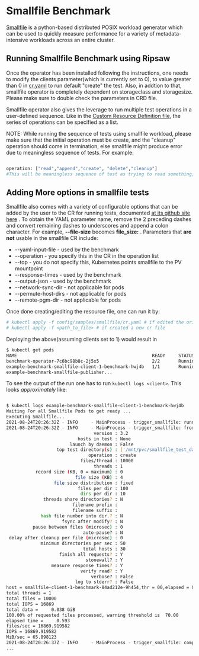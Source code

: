 # Smallfile Benchmark

[Smallfile](https://github.com/distributed-system-analysis/smallfile) is a python-based distributed POSIX workload generator which can be used to quickly measure performance for a variety of metadata-intensive workloads across an entire cluster.

## Running Smallfile Benchmark using Ripsaw
Once the operator has been installed following the instructions, one needs to modify the clients parameter(which is currently set to 0), to value greater than 0 in [cr.yaml](../config/samples/smallfile/cr.yaml) to run default "create" the test. Also, in addtion to that, smallfile operator is completely dependent on storageclass and storagesize. Please make sure to double check the parameters in CRD file.

Smallfile operator also gives the leverage to run multiple test operations in a user-defined sequence. Like in the [Custom Resource Definition file](../config/samples/smallfile/cr.yaml), the series of operations can be specified as a list. 

NOTE: While running the sequence of tests using smallfile workload, please make sure that the initial operation must be create, and the "cleanup" operation should come in termination, else smallfile might produce error due to meaningless sequence of tests. For example:

```bash

operation: ["read","append","create", "delete","cleanup"]
#This will be meaningless sequence of test as trying to read something, which has not been created yet.The same logic applies for the append test as well. Hence, smallfile will produce error.
```

## Adding More options in smallfile tests

Smallfile also comes with a variety of configurable options that can be added by the user to the CR for running tests, documented [at its github site here](https://github.com/distributed-system-analysis/smallfile#readme) .   To obtain the YAML parameter name, remove the 2 preceding dashes and convert remaining dashes to underscores and append a colon character.   For example, **--file-size** becomes **file_size:** .  Parameters that **are not** usable in the smallfile CR include:

* --yaml-input-file - used by the benchmark
* --operation - you specify this in the CR in the operation list
* --top - you do not specify this, Kubernetes points smallfile to the PV mountpoint
* --response-times - used by the benchmark
* --output-json - used by the benchmark
* --network-sync-dir - not applicable for pods
* --permute-host-dirs - not applicable for pods
* --remote-pgm-dir - not applicable for pods

Once done creating/editing the resource file, one can run it by:

```bash
# kubectl apply -f config/samples/smallfile/cr.yaml # if edited the original one
# kubectl apply -f <path_to_file> # if created a new cr file
```

Deploying the above(assuming clients set to 1) would result in
```bash
$ kubectl get pods
NAME                                                   READY     STATUS    RESTARTS   AGE
benchmark-operator-7c6bc98b8c-2j5x5                    2/2       Running   0          47s
example-benchmark-smallfile-client-1-benchmark-hwj4b   1/1       Running   0          33s
example-benchmark-smallfile-publisher...   
```

To see the output of the run one has to run `kubectl logs <client>`. This looks *approximately* like:
```bash

$ kubectl logs example-benchmark-smallfile-client-1-benchmark-hwj4b
Waiting For all Smallfile Pods to get ready ...
Executing Smallfile...
2021-08-24T20:26:32Z - INFO     - MainProcess - trigger_smallfile: running:smallfile_cli.py --operation create --top /mnt/pvc/smallfile_test_data --output-json /var/tmp/RESULTS/1/create.json --response-times Y --yaml-input-file /tmp/smallfile/smallfilejob
2021-08-24T20:26:32Z - INFO     - MainProcess - trigger_smallfile: from current directory /opt/snafu
                                 version : 3.2
                           hosts in test : None
                        launch by daemon : False
                   top test directory(s) : ['/mnt/pvc/smallfile_test_data']
                               operation : create
                            files/thread : 10000
                                 threads : 1
           record size (KB, 0 = maximum) : 0
                          file size (KB) : 4
                  file size distribution : fixed
                           files per dir : 100
                            dirs per dir : 10
              threads share directories? : N
                         filename prefix : 
                         filename suffix : 
             hash file number into dir.? : N
                     fsync after modify? : N
          pause between files (microsec) : 0
                             auto-pause? : N
 delay after cleanup per file (microsec) : 0
             minimum directories per sec : 50
                             total hosts : 30
                    finish all requests? : Y
                              stonewall? : Y
                 measure response times? : Y
                            verify read? : Y
                                verbose? : False
                          log to stderr? : False
host = smallfile-client-1-benchmark-84ad212e-9h454,thr = 00,elapsed = 0.592771,files = 10000,records = 10000,status = ok
total threads = 1
total files = 10000
total IOPS = 16869
total data =     0.038 GiB
100.00% of requested files processed, warning threshold is  70.00
elapsed time =     0.593
files/sec = 16869.919582
IOPS = 16869.919582
MiB/sec = 65.898123
2021-08-24T20:26:37Z - INFO     - MainProcess - trigger_smallfile: completed sample 1 for operation create , results in /var/tmp/RESULTS/1/create.json
...
```

